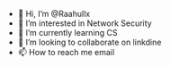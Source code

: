 - 👋 Hi, I’m @Raahullx
- 👀 I’m interested in Network Security
- 🌱 I’m currently learning CS
-  💞️ I’m looking to collaborate on linkdine
- 📫 How to reach me email

<!---
Raahullx/Raahullx is a ✨ special ✨ repository because its `README.md` (this file) appears on your GitHub profile.
You can click the Preview link to take a look at your changes.
--->
